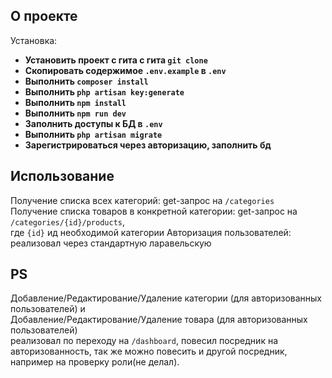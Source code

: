 ## О проекте

Установка:
- **Установить проект с гита с гита ```git clone```**
- **Скопировать содержимое ```.env.example``` в ```.env```**
- **Выполнить ```composer install```**
- **Выполнить ```php artisan key:generate```**
- **Выполнить ```npm install```**
- **Выполнить ```npm run dev```**
- **Заполнить доступы к БД в ```.env```**
- **Выполнить ```php artisan migrate```**
- **Зарегистрироваться через авторизацию, заполнить бд**


## Использование
Получение списка всех категорий: get-запрос на ```/categories```<br>
Получение списка товаров в конкретной категории: get-запрос на ```/categories/{id}/products```,<br>
где ```{id}``` ид необходимой категории
Авторизация пользователей: реализовал через стандартную ларавельскую


## PS
Добавление/Редактирование/Удаление категории (для авторизованных пользователей) и<br>
Добавление/Редактирование/Удаление товара (для авторизованных пользователей) <br>
реализовал по переходу на ```/dashboard```, повесил посредник на авторизованность, так же можно повесить и другой посредник, например на проверку роли(не делал).

